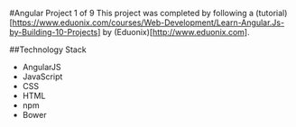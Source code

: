 #Angular Project 1 of 9
This project was completed by following a (tutorial)[https://www.eduonix.com/courses/Web-Development/Learn-Angular.Js-by-Building-10-Projects] by (Eduonix)[http://www.eduonix.com].  

##Technology Stack
- AngularJS
- JavaScript
- CSS
- HTML
- npm
- Bower
